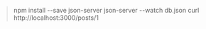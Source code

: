 > npm install --save json-server
> json-server --watch db.json
> curl http://localhost:3000/posts/1
